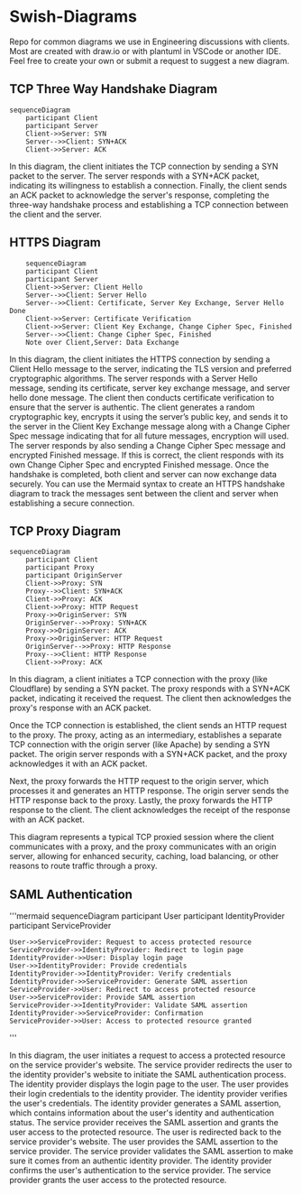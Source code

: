 # Swish-Diagrams
Repo for common diagrams we use in Engineering discussions with clients.  Most are created with draw.io or with plantuml in VSCode or another IDE.  Feel free to create your own or submit a request to suggest a new diagram.

## TCP Three Way Handshake Diagram

```mermaid
sequenceDiagram
    participant Client
    participant Server
    Client->>Server: SYN
    Server-->>Client: SYN+ACK
    Client->>Server: ACK
```

In this diagram, the client initiates the TCP connection by sending a SYN packet to the server. 
The server responds with a SYN+ACK packet, indicating its willingness to establish a connection. 
Finally, the client sends an ACK packet to acknowledge the server's response, completing the three-way handshake process and establishing a TCP connection between the client and the server.

## HTTPS Diagram

```mermaid
    sequenceDiagram
    participant Client
    participant Server
    Client->>Server: Client Hello
    Server-->>Client: Server Hello
    Server-->>Client: Certificate, Server Key Exchange, Server Hello Done
    Client->>Server: Certificate Verification
    Client->>Server: Client Key Exchange, Change Cipher Spec, Finished
    Server-->>Client: Change Cipher Spec, Finished
    Note over Client,Server: Data Exchange
```

In this diagram, the client initiates the HTTPS connection by sending a Client Hello message to the server, indicating the TLS version and preferred cryptographic algorithms. The server responds with a Server Hello message, sending its certificate, server key exchange message, and server hello done message. 
The client then conducts certificate verification to ensure that the server is authentic. The client generates a random cryptographic key, encrypts it using the server’s public key, and sends it to the server in the Client Key Exchange message along with a Change Cipher Spec message indicating that for all future messages, encryption will used. 
The server responds by also sending a Change Cipher Spec message and encrypted Finished message. If this is correct, the client responds with its own Change Cipher Spec and encrypted Finished message. Once the handshake is completed, both client and server can now exchange data securely. 
You can use the Mermaid syntax to create an HTTPS handshake diagram to track the messages sent between the client and server when establishing a secure connection.

## TCP Proxy Diagram

```mermaid
sequenceDiagram
    participant Client
    participant Proxy
    participant OriginServer
    Client->>Proxy: SYN
    Proxy-->>Client: SYN+ACK
    Client->>Proxy: ACK
    Client->>Proxy: HTTP Request
    Proxy->>OriginServer: SYN
    OriginServer-->>Proxy: SYN+ACK
    Proxy->>OriginServer: ACK
    Proxy->>OriginServer: HTTP Request
    OriginServer-->>Proxy: HTTP Response
    Proxy-->>Client: HTTP Response
    Client->>Proxy: ACK
```

In this diagram, a client initiates a TCP connection with the proxy (like Cloudflare) by sending a SYN packet. The proxy responds with a SYN+ACK packet, indicating it received the request. The client then acknowledges the proxy's response with an ACK packet. 

Once the TCP connection is established, the client sends an HTTP request to the proxy. The proxy, acting as an intermediary, establishes a separate TCP connection with the origin server (like Apache) by sending a SYN packet. The origin server responds with a SYN+ACK packet, and the proxy acknowledges it with an ACK packet.

Next, the proxy forwards the HTTP request to the origin server, which processes it and generates an HTTP response. The origin server sends the HTTP response back to the proxy. Lastly, the proxy forwards the HTTP response to the client. The client acknowledges the receipt of the response with an ACK packet.

This diagram represents a typical TCP proxied session where the client communicates with a proxy, and the proxy communicates with an origin server, allowing for enhanced security, caching, load balancing, or other reasons to route traffic through a proxy.

## SAML Authentication

'''mermaid
sequenceDiagram
    participant User
    participant IdentityProvider
    participant ServiceProvider

    User->>ServiceProvider: Request to access protected resource
    ServiceProvider->>IdentityProvider: Redirect to login page
    IdentityProvider->>User: Display login page
    User->>IdentityProvider: Provide credentials
    IdentityProvider->>IdentityProvider: Verify credentials
    IdentityProvider->>ServiceProvider: Generate SAML assertion
    ServiceProvider->>User: Redirect to access protected resource
    User->>ServiceProvider: Provide SAML assertion
    ServiceProvider->>IdentityProvider: Validate SAML assertion
    IdentityProvider->>ServiceProvider: Confirmation
    ServiceProvider->>User: Access to protected resource granted
'''

In this diagram, the user initiates a request to access a protected resource on the service provider's website.
The service provider redirects the user to the identity provider's website to initiate the SAML authentication process.
The identity provider displays the login page to the user.
The user provides their login credentials to the identity provider.
The identity provider verifies the user's credentials.
The identity provider generates a SAML assertion, which contains information about the user's identity and authentication status.
The service provider receives the SAML assertion and grants the user access to the protected resource.
The user is redirected back to the service provider's website.
The user provides the SAML assertion to the service provider.
The service provider validates the SAML assertion to make sure it comes from an authentic identity provider.
The identity provider confirms the user's authentication to the service provider.
The service provider grants the user access to the protected resource.
